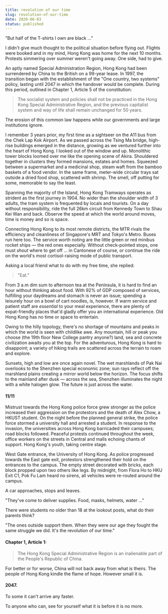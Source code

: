 ```yaml
---
title: revolution of our time
slug: revolution-of-our-time
date: 2020-06-03
status: published
---
```



"But half of the T-shirts I own are black &hellip;" 

I didn't give much thought to the political situation before flying out.
Flights were booked and in my mind, Hong Kong was home for the next 10 months.
Protests simmering over summer weren't going away. One side, had to give. 

An aptly named Special Administration Region, Hong Kong had been surrendered by
China to the British on a 99-year lease. In 1997, the transition began with the
establishment of the "One country, two systems"  policy, lasting until 2047 in
which the handover would be complete. During this period, outlined in Chapter
1, Article 5 of the constitution:

> The socialist system and policies shall not be practiced in the Hong Kong
> Special Administrative Region, and the previous capitalist system and way of
> life shall remain unchanged for 50 years.

The erosion of this common law happens while our governments and large
institutions ignore.


I remember 3 years prior, my first time as a sightseer on the A11 bus from the
Chek Lap Kok Airport. As we passed across the Tsing Ma bridge, high-rise
buildings emerged in the distance, growing as we ventured further into the
heart of Hong Kong. I looked out of the window and up. Monolithic tower blocks
loomed over me like the opening scene of Akira. Shouldered together in clusters
they formed mansions, estates and homes. Squeezed between a supermarket and a
medicinal shop, steam waft from the bamboo baskets of a food vendor. In the
same frame, meter-wide circular trays sat outside a dried food shop, scattered
with shrimp. The smell, off putting for some, memorable to say the least.

Spanning the majority of the Island, Hong Kong Tramways operates as strident as
the first journey in 1904. No wider than the shoulder width of 3 adults, the
tram system is frequented by locals and tourists. On a day without
responsibility, ride the full 26km circuit from Kennedy Town to Shau Kei Wan
and back. Observe the speed at which the world around moves, time is money and
so is space.

Connecting Hong Kong to its most remote districts, the MTR rivals the
efficiency and cleanliness of Singapore's MRT and Tokyo's Metro. Buses run here
too. The service worth noting are the little green or red minibus rocket ships
&mdash; the red ones especially. Without check-pointed stops, one must _shout_
where to get off &hellip; in Cantonese of course, or continue the ride on the
world's most cortisol-raising mode of public transport. 

Asking a local friend what to do with my free time, she replied: 

> "Eat." 

From 3 a.m dim sum to afternoon tea at the Peninsula, it is hard to find an
hour without thinking about food. With 92% of GDP composed of services,
fulfilling your daydreams and stomach is never an issue; spending a leisurely
hour on a bowl of cart noodles, is, however. If warm service and patient staff
are _essential_ to your meal experience, there are plenty of expat-friendly
places that'd gladly offer you an international experience. Old Hong Kong has
no time or space to entertain.

Owing to the hilly topology, there's no shortage of mountains and peaks in
which the world is seen with childlike awe. Any mountain, hill or peak you
choose (the 19th floor New College pantry anyone?) land, sea and concrete
civilization awaits you at the top. For the adventurous, Hong Kong is hard to
disappoint;  a variety of hiking trails are scattered across the terrain to
roam and explore. 

Sunsets, high and low are once again novel. The wet marshlands of Pak Nai
overlooks to the Shenzhen special economic zone; sun rays reflect off the
marshland plains creating a mirror world below the horizon. The focus shifts to
the mainland after dusk &mdash; across the sea, Shenzhen illuminates the night
with a white halogen glow. The future is just across the water.

#### 11/11

Mistrust towards the Hong Kong police force grew stronger as the police
increased their aggression on the protestors and the death of Alex Chow, a
HKUST student. On the night before the planned general strike, the police force
stormed a university hall and arrested a student. In response to the invasion,
the universities across Hong Kong barricaded their campuses; road blocks
followed. Peaceful protests continued throughout the week, office workers on
the streets in Central and malls echoing chants of support. Hong Kong's youth,
taking centre stage.

West Gate entrance, the University of Hong Kong. As police progressed towards
the East gate exit, protestors strengthened their hold on the entrances to the
campus. The empty street decorated with bricks, each block propped upon two
others like legs. By midnight, from Flora Ho to HKU Exit C1, Pok Fu Lam heard
no sirens, all vehicles were re-routed around the campus.

A car approaches, stops and leaves.

"They've come to deliver supplies. Food, masks, helmets, water &hellip;" 

There were students no older than 18 at the lookout posts, what do their
parents think? 

"The ones outside support them. When they were our age they fought the same
struggle we did. It's the revolution of our time." 

#### Chapter 1, Article 1:

> The Hong Kong Special Administrative Region is an inalienable part of the
> People's Republic of China.

For better or for worse, China will not back away from what is theirs. The
people of Hong Kong kindle the flame of hope. However small it is.

#### 2047. 

To some it can't arrive any faster.

To anyone who can, see for yourself what it is before it is no more.


